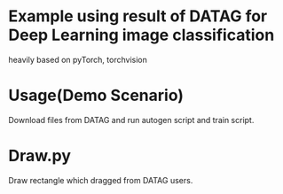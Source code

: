 # Example using result of DATAG for Deep Learning image classification

heavily based on pyTorch, torchvision

# Usage(Demo Scenario)

Download files from DATAG and run autogen script and train script.

# Draw.py

Draw rectangle which dragged from DATAG users.
